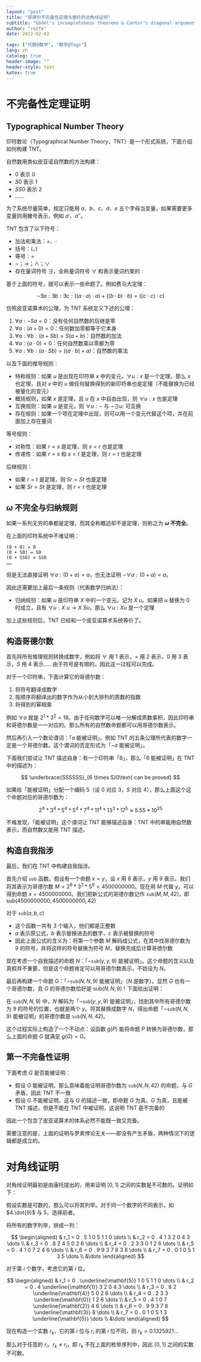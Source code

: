 ```yaml
---
layout: "post"
title: "哥德尔不完备性定理与康托的对角线证明"
subtitle: "Gödel's incompleteness theorems & Cantor's diagonal argument"
author: "roife"
date: 2022-02-03

tags: ["代数@数学", "数学@Tags"]
lang: zh
catalog: true
header-image: ""
header-style: text
katex: true
---
```


# 不完备性定理证明

## Typographical Number Theory

印符数论（Typographical Number Theory，TNT）是一个形式系统，下面介绍如何构建 TNT。

自然数用类似皮亚诺自然数的方法构建：
- $0$ 表示 $0$
- $S0$ 表示 $1$
- $SS0$ 表示 $2$
- ……

为了系统尽量简单，规定只能用 $a$、$b$、$c$、$d$、$e$ 五个字母当变量，如果需要更多变量则用撇号表示，例如 $a'$、$a''$。

TNT 包含了以下符号：
- 加法和乘法：$+$、$\cdot$
- 括号：$($、$)$
- 等号：$=$
- $\neg$；$\rightarrow$；$\wedge$；$\vee$
- 存在量词符号 $\exists$，全称量词符号 $\forall$ 和表示量词约束的 $:$

基于上面的符号，就可以表示一些命题了。例如费马大定理：

$$
\neg \exists a : \exists b : \exists c : ((a \cdot a) \cdot a) + ((b \cdot b) \cdot b) = ((c \cdot c) \cdot c)
$$

仿照皮亚诺算术的公理，为 TNT 系统定义下述的公理：
1. $\forall a : \neg Sa = 0$：没有任何自然数的后继是零
2. $\forall a : (a + 0) = 0$：任何数加零都等于它本身
3. $\forall a : \forall b : (a + Sb) = S(a + b)$：自然数的加法
4. $\forall a : (a \cdot 0) = 0$：任何自然数乘以零都为零
5. $\forall a: \forall b:(a \cdot Sb)=((a \cdot b) + a)$：自然数的乘法

以及下面的推导规则：
- 特称规则：如果 $u$ 是出现在印符串 $x$ 中的变元，$\forall u : x$ 是一个定理，那么 $x$ 也定理，且对 $x$ 中的 $u$ 做任何替换得到的新印符串也是定理（不能替换为已经被量化的变元）
- 概括规则，如果 $x$ 是定理，且 $u$ 在 $x$ 中自由出现，则 $\forall u : x$ 也是定理
- 互换规则：如果 $u$ 是变元，则 $\forall u : \neg$ 与 $\neg \exists u :$ 可互换
- 存在规则：如果一个项在定理中出现，则可以用一个变元代替这个项，并在前面加上存在量词

等号规则：
- 对称性：如果 $r = s$ 是定理，则 $s = r$ 也是定理
- 传递性：如果 $r = s$ 和 $s = t$ 是定理，则 $r = t$ 也是定理

后继规则：
- 如果 $r = t$ 是定理，则 $Sr = St$ 也是定理
- 如果 $Sr = St$ 是定理，则 $r = t$ 也是定理

## $\omega$ 不完全与归纳规则

如果一系列无穷的串都是定理，而其全称概述却不是定理，则称之为 **$\omega$ 不完全**。

在上面的印符系统中不难证明：

```
(0 + 0) = 0
(0 + S0) = S0
(0 + SS0) = SS0
……
```

但是无法直接证明 $\forall a : (0 + a) = a$，也无法证明 $\neg \forall a : (0 + a) = a$。

因此还需要加上最后一条规则（代表数学归纳法）：
- 归纳规则：如果 $u$ 是印符串 $X$ 中的一个变元，记为 $X\ u$。如果把 $u$ 替换为 $0$ 时成立，且有 $\forall u : X\ u \rightarrow X\ Su$，那么 $\forall u : Xu$ 是一个定理

加上这些规则后，TNT 已经和一个皮亚诺算术系统等价了。

## 构造哥德尔数

首先将所有推理规则转换成数字，例如将 $\forall$ 用 1 表示，$=$ 用 2 表示，$0$ 用 3 表示，$S$ 用 4 表示……由于符号是有限的，因此这一过程可以完成。

对于一个印符串，下面计算它的哥德尔数：
1. 将符号翻译成数字
2. 按顺序将翻译出的数字作为从小到大排列的质数的指数
3. 将得到的幂相乘

例如 $\forall a$ 就是 $2^1 * 3^2 = 18$。由于任何数字可以唯一分解成质数乘积，因此印符串和哥德尔数是一一对应的。那么所有的自然数命题都可以用哥德尔数表示。

然后再引入一个数论谓词：「$a$ 能被证明」。例如 TNT 的五条公理所代表的数字一定是一个哥德尔数。这个谓词的否定形式为「$\neg a$ 能被证明」。

下面我们尝试让 TNT 描述自身：有一个印符串「6」，那么「6 能被证明」在 TNT 中的描述为：

$$
\underbrace{SSSSSS}_{6 \times S}0\text{ can be proved}
$$

如果给「能被证明」分配一个编码 5（设 $0$ 对应 3，$S$ 对应 4），那么上面这个这个命题对应的哥德尔数为：

$$
2^4 * 3^4 * 5^4 * 5^4 * 7^4 * 11^4 * 13^3 * 17^5 \approx 5.55*10^{25}
$$

不难发现，「能被证明」这个谓词让 TNT 能够描述自身：TNT 中的串能用自然数表示，而自然数又能用 TNT 描述。

## 构造自我指涉

最后，我们在 TNT 中构建自我指涉。

首先介绍 $\mathtt{sub}$ 函数。假设有一个命题 $x = y$，设 $x$ 用 8 表示，$y$ 用 9 表示。我们将其表示为哥德尔数 $M = 2^8 * 3^2 * 5^9 = 4500000000$。现在用 $M$ 代替 $y$，可以得到命题 $x = 4500000000$。我们把新公式的哥德尔数记作 $\mathtt{sub}(M, M, 42)$，即 $\mathrm{sub}(4500000000, 4500000000, 42)$

对于 $\mathtt{sub}(a, b, c)$
- 这个函数一共有 3 个输入，他们都是正整数
- $a$ 表示原公式，$b$ 表示替换进去的数字，$c$ 表示被替换的符号
- 因此上面公式的含义为：将第一个参数 $M$ 解码成公式，在其中找哥德尔数为 9 的符号，并将这样的符号替换为符号 $M$，替换完成后计算哥德尔数

现在考虑一个自我描述的命题 $N$：「$\neg \mathtt{sub}(y, y, 9)$ 能被证明」。这个命题的含义以及真假并不重要，但是这个命题肯定可以用哥德尔数表示，不妨设为 $N$。

最后再构建一个命题 $G$：「$\neg \mathtt{sub}(N, N, 9)$ 能被证明」（$N$ 是数字）。显然 $G$ 也有一个哥德尔数，且 $G$ 的哥德尔数恰好是 $\mathrm{sub}(N, N, 9)$！下面给出证明：

在 $\mathtt{sub}(N, N, 9)$ 中，$N$ 解码为「$\neg \mathtt{sub}(y, y, 9)$ 能被证明」，找到其中所有哥德尔数为 9 的符号的位置，也就是两个 $y$。将其替换成数字 $N$，得出命题「$\neg \mathtt{sub}(N, N, 9)$ 能被证明」的哥德尔数是 $\mathtt{sub}(N, N, 42)$。

这个过程实际上构造了一个不动点：设函数 $g(P)$ 能将命题 $P$ 转换为哥德尔数，那么上面的命题 $G$ 就满足 $g(G) = G$。

## 第一不完备性证明

下面考虑 $G$ 是否能被证明：
- 假设 $G$ 能被证明，那么意味着能证明哥德尔数为 $\mathtt{sub}(N, N, 42)$ 的命题，与 $G$ 矛盾，因此 TNT 不一致
- 假设 $G$ 不能被证明，这与 $G$ 的描述一致，即命题 $G$ 为真。$G$ 为真，且能被 TNT 描述，但是不能在 TNT 中被证明，这说明 TNT 是不完备的

因此一个包含了皮亚诺算术的体系必然不能既一致又完备。

需要注意的是，上面的证明与罗素悖论无关——即没有产生矛盾，两种情况下的逻辑都是成立的。

# 对角线证明

对角线证明最初是由康托提出的，用来证明 $[0, 1]$ 之间的实数是不可数的。证明如下：

假设实数是可数的，那么可以将其列举。对于同一个数字的不同表示，如 $4.\dot{9}$ 与 $5$，选择前者。

将所有的数字列举，排成一列：

$$
\begin{aligned}
& r_1 = 0 . 5 1 0 5 1 1 0 \dots \\
& r_2 = 0 . 4 1 3 2 0 4 3 \dots \\
& r_3 = 0 . 8 2 4 5 0 2 6 \dots \\
& r_4 = 0 . 2 3 3 0 1 2 6 \dots \\
& r_5 = 0 . 4 1 0 7 2 4 6 \dots \\
& r_6 = 0 . 9 9 3 7 8 3 8 \dots \\
& r_7 = 0 . 0 1 0 5 1 3 5 \dots \\
&\dots
\end{aligned}
$$

对于第 $i$ 个数字，考虑它的第 $i$ 位。

$$
\begin{aligned}
& r_1 = 0 . \underline{\mathbf{5}} 1 0 5 1 1 0 \dots \\
& r_2 = 0 . 4 \underline{\mathbf{1}} 3 2 0 4 3 \dots \\
& r_3 = 0 . 8 2 \underline{\mathbf{4}} 5 0 2 6 \dots \\
& r_4 = 0 . 2 3 3 \underline{\mathbf{0}} 1 2 6 \dots \\
& r_5 = 0 . 4 1 0 7 \underline{\mathbf{2}} 4 6 \dots \\
& r_6 = 0 . 9 9 3 7 8 \underline{\mathbf{3}} 8 \dots \\
& r_7 = 0 . 0 1 0 5 1 3 \underline{\mathbf{5}} \dots \\
&\dots
\end{aligned}
$$

现在构造一个实数 $r_k$，它的第 $i$ 位与 $r_i$ 的第 $i$ 位不同，则 $r_k = 0.1325921 \dots$

那么对于任意的 $r_i$，$r_k \ne r_i$，即 $r_k$ 不在上面的枚举序列中，因此 $[0, 1]$ 之间的实数不可数。
